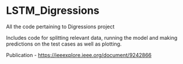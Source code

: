 # LSTM_Digressions
All the code pertaining to Digressions project

Includes code for splitting relevant data, running the model and making predictions on the test cases as well as plotting.

Publication - https://ieeexplore.ieee.org/document/9242866
